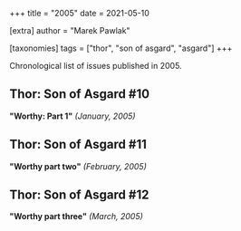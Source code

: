 +++
title = "2005"
date = 2021-05-10

[extra]
author = "Marek Pawlak"

[taxonomies]
tags = ["thor", "son of asgard", "asgard"]
+++

Chronological list of issues published in 2005.
<!-- more -->

## Thor: Son of Asgard #10

**"Worthy: Part 1"** *(January, 2005)*

## Thor: Son of Asgard #11

**"Worthy part two"** *(February, 2005)*

## Thor: Son of Asgard #12

**"Worthy part three"** *(March, 2005)*